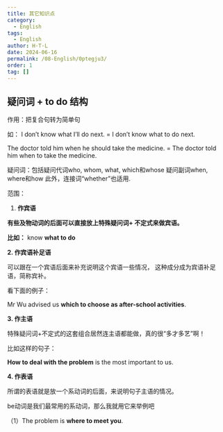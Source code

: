 ```yaml
---
title: 其它知识点
category:
  - English
tags:
  - English
author: H·T·L
date: 2024-06-16
permalink: /08-English/0ptegju3/
order: 1
tag: []
---
```



## 疑问词 + to do 结构

作用：把复合句转为简单句

如： I don’t know what I’ll do next. = I don’t know what to do next.

The doctor told him when he should take the medicine. = The doctor told him when to take the medicine.

疑问词：包括疑问代词who, whom, what, which和whose
			疑问副词when, where和how
    		   此外，连接词“whether”也适用.

范围：

1. **作宾语**

**有些及物动词的后面可以直接放上特殊疑问词+ 不定式来做宾语。**

**比如：** know **what to do**

**2. 作宾语补足语**

可以跟在一个宾语后面来补充说明这个宾语一些情况， 这种成分成为宾语补足语，简称宾补。

看下面的例子：

Mr Wu advised us **which to choose as after-school activities**.

**3. 作主语**

特殊疑问词+不定式的这套组合居然连主语都能做，真的很“多才多艺”啊！

比如这样的句子：

**How to deal with the problem** is the most important to us.

**4. 作表语**

所谓的表语就是放一个系动词的后面，来说明句子主语的情况。

be动词是我们最常用的系动词，那么我就用它来举例吧

（1）The problem is **where to meet you**.

